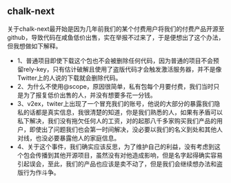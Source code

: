  ## chalk-next
 
 关于chalk-next最开始是因为几年前我们的某个付费用户将我们的付费产品开源至github，导致代码在咸鱼低价出售，实在举报不过来了，于是便想出了这个办法，但我想做如下解释。
 - 1、普通项目即使下载这个包也不会被删除任何代码，因为普通的项目不会预留rely-key，只有估计破解且使用了盗版代码才会触发激活服务器，并不是像Twitter上的人说的下载就会删除代码。
 - 2、为什么不使用@scope，原因很简单，私有包每个月要付费，我们当时只是为了报复低价出售的人，并没有想要多花一分钱。
 - 3、v2ex，twiter上出现了一个冒充我们的账号，他说的大部分的暴露我们隐私的话都是真实信息，我很清楚的知道，你是我们熟悉的人，如果有矛盾可以私下解决，我们没有拖欠任何人的工资，对的起那八千多家购买我们产品的用户，即使出了问题我们也会第一时间解决，没必要以我们的名义到处和其他人对线，也没必要暴露他人的家庭信息。
 - 4、关于这个事件，我们确实应该反思，为了维护自己的利益，没有考虑到这个包会传播到其他开源项目，虽然没有对他造成影响，但是名字起得确实容易引起误会，至此，我们的产品也应该是卖不动了，但是我们会继续想办法和盗版行为作斗争。
 
